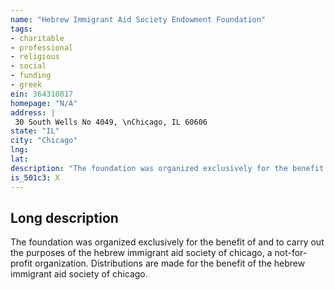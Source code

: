 ```yaml
---
name: "Hebrew Immigrant Aid Society Endowment Foundation"
tags:
- charitable
- professional
- religious
- social
- funding
- greek
ein: 364310817
homepage: "N/A"
address: |
 30 South Wells No 4049, \nChicago, IL 60606
state: "IL"
city: "Chicago"
lng: 
lat: 
description: "The foundation was organized exclusively for the benefit of and to carry out the purposes of the hebrew immigrant aid society of chicago, a not-for-profit organization. "
is_501c3: X
---
```


## Long description

The foundation was organized exclusively for the benefit of and to carry out the purposes of the hebrew immigrant aid society of chicago, a not-for-profit organization. Distributions are made for the benefit of the hebrew immigrant aid society of chicago. 
